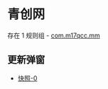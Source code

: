 # 青创网

存在 1 规则组 - [com.m17qcc.mm](/src/apps/com.m17qcc.mm.ts)

## 更新弹窗

- [快照-0](https://i.gkd.li/import/import/12642297)
